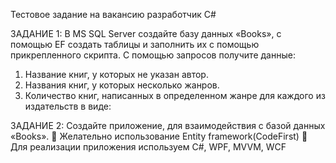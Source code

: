 Тестовое задание на вакансию разработчик C#

ЗАДАНИЕ 1:
В MS SQL Server создайте базу данных «Books», с помощью EF создать таблицы и заполнить их с
помощью прикрепленного скрипта. С помощью запросов получите данные:

1. Название книг, у которых не указан автор.
2. Названия книг, у которых несколько жанров.
3. Количество книг, написанных в определенном жанре для каждого из издательств в виде:

ЗАДАНИЕ 2:
Создайте приложение, для взаимодействия с базой данных «Books».
 Желательно использование Entity framework(CodeFirst)
 Для реализации приложения используем C#, WPF, MVVM, WCF
